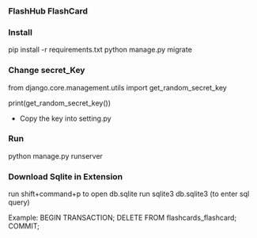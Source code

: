 ### FlashHub FlashCard

### Install
pip install -r requirements.txt
python manage.py migrate

### Change secret_Key
from django.core.management.utils import get_random_secret_key

print(get_random_secret_key())

- Copy the key into setting.py

### Run
python manage.py runserver

### Download Sqlite in Extension
run shift+command+p to open db.sqlite
run sqlite3 db.sqlite3 (to enter sql query)

Example:
BEGIN TRANSACTION;
DELETE FROM flashcards_flashcard;
COMMIT;

